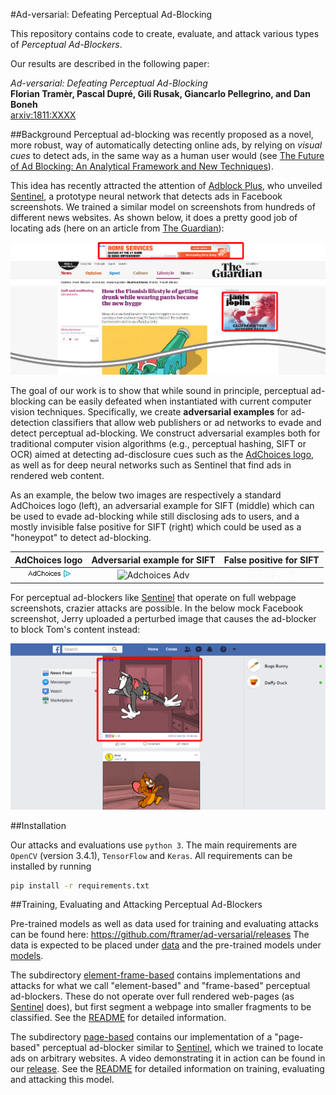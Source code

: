 #Ad-versarial: Defeating Perceptual Ad-Blocking

This repository contains code to create, evaluate, and attack various types of 
*Perceptual Ad-Blockers*.

Our results are described in the following paper:

*Ad-versarial: Defeating Perceptual Ad-Blocking* </br>
**Florian Tramèr, Pascal Dupré, Gili Rusak, Giancarlo Pellegrino, and Dan Boneh** </br>
[arxiv:1811:XXXX](http://arxiv.org/abs/1811.XXXXX)

##Background
Perceptual ad-blocking was recently proposed as a novel, more robust, way of automatically 
detecting online ads, by relying on *visual cues* to detect ads, in the same way as a 
human user would 
(see [The Future of Ad Blocking: An Analytical Framework and New Techniques](https://arxiv.org/abs/1705.08568)).

This idea has recently attracted the attention of [Adblock Plus](https://adblockplus.org/), 
who unveiled [Sentinel](https://adblock.ai/), a prototype neural network that detects ads 
in Facebook screenshots.
We trained a similar model on screenshots from hundreds of different news websites. 
As shown below, it does a pretty good job of locating ads (here on an article from 
[The Guardian](https://www.theguardian.com)):

![adblocker on the guardian](images/theguardian.png)

The goal of our work is to show that while sound in principle, perceptual ad-blocking can 
be easily defeated when instantiated with current computer vision techniques. 
Specifically, we create **adversarial examples** for ad-detection classifiers that allow 
web publishers or ad networks to evade and detect perceptual ad-blocking. 
We construct adversarial examples both for traditional computer vision algorithms 
(e.g., perceptual hashing, SIFT or OCR) aimed at detecting ad-disclosure cues such as the
[AdChoices logo](https://en.wikipedia.org/wiki/AdChoices), as well as for deep neural 
networks such as Sentinel that find ads in rendered web content.

As an example, the below two images are respectively a standard AdChoices logo (left), 
an adversarial example for SIFT (middle) which can be used to evade ad-blocking while still 
disclosing ads to users, and a mostly invisible false positive for SIFT (right) which could be 
used as a "honeypot" to detect ad-blocking.

AdChoices logo                      | Adversarial example for SIFT               | False positive for SIFT                  |
:----------------------------------:|:------------------------------------------:|:----------------------------------------:|
![Adchoices](images/adchoices.png)  | ![Adchoices Adv](images/adchoices_adv.png) | ![Adchoices FP](images/adchoices_fp.png) |


For perceptual ad-blockers like [Sentinel](https://adblock.ai/) that operate on full webpage 
screenshots, crazier attacks are possible. In the below mock Facebook screenshot, Jerry 
uploaded a perturbed image that causes the ad-blocker to block Tom's content instead:

![adblocker blocks Tom](images/tom_jerry.png)

##Installation

Our attacks and evaluations use `python 3`.
The main requirements are `OpenCV` (version 3.4.1), `TensorFlow` and `Keras`.
All requirements can be installed by running
```bash
pip install -r requirements.txt
```

##Training, Evaluating and Attacking Perceptual Ad-Blockers

Pre-trained models as well as data used for training and evaluating attacks can be found 
here: https://github.com/ftramer/ad-versarial/releases
The data is expected to be placed under [data](data) and the pre-trained models under 
[models](models).

The subdirectory [element-frame-based](element-frame-based) contains implementations and 
attacks for what we call "element-based" and "frame-based" perceptual ad-blockers. These 
do not operate over full rendered web-pages (as [Sentinel](https://adblock.ai/) does), but 
first segment a webpage into smaller fragments to be classified. See the 
[README](element-frame-based/README.md) for detailed information.

The subdirectory [page-based](page-based) contains our implementation of a "page-based" 
perceptual ad-blocker similar to [Sentinel](https://adblock.ai/), which we trained to 
locate ads on arbitrary websites. A video demonstrating it in action can be found in our 
[release](https://github.com/ftramer/ad-versarial/releases).
See the [README](page-based/README.md) for detailed information on training, evaluating and 
attacking this model.

